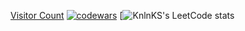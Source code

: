 [Visitor Count](https://profile-counter.glitch.me/{vadimsteshkin}/count.svg)
[![codewars](https://www.codewars.com/users/username/badges/small)](https://www.codewars.com/users/vadimsteshkin) 
[![KnlnKS's LeetCode stats](https://leetcode-stats-six.vercel.app/api?username=vadimsteshkin&theme=dark)
